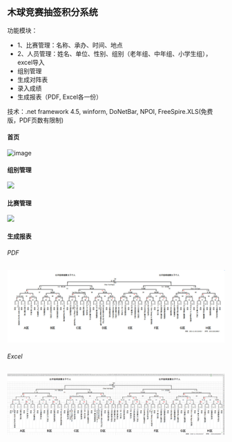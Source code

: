 ## 木球竞赛抽签积分系统

功能模块：
* 1、比赛管理：名称、承办、时间、地点
* 2、人员管理：姓名、单位、性别、组别（老年组、中年组、小学生组），excel导入
* 组别管理
* 生成对阵表
* 录入成绩
* 生成报表（PDF, Excel各一份）

技术：.net framework 4.5, winform, DoNetBar, NPOI, FreeSpire.XLS(免费版，PDF页数有限制)

#### 首页
![image](https://raw.githubusercontent.com/956159241/MuqiuMatch/tree/master/screenshots/index.jpg)

#### 组别管理
![](../screenshots/group_manage.jpg)

#### 比赛管理
![](/screenshots/group_manage?raw=true)

#### 生成报表
###### PDF
![](./screenshots/report_pdf.jpg)

###### Excel
![](./screenshots/report_excel.jpg)

